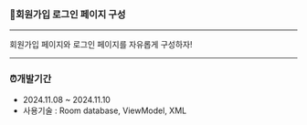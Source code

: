 ### 📱회원가입 로그인 페이지 구성
-------

회원가입 페이지와 로그인 페이지를 자유롭게 구성하자!

-------

### ⏰개발기간
 * 2024.11.08 ~ 2024.11.10
 * 사용기술 : Room database, ViewModel, XML
